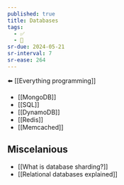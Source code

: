 ```yaml
---
published: true
title: Databases
tags:
  - ✅
  - 🧭
sr-due: 2024-05-21
sr-interval: 7
sr-ease: 264
---
```

⬅️ [[Everything programming]]

- [[MongoDB]]
- [[SQL]]
- [[DynamoDB]]
- [[Redis]]
- [[Memcached]]

## Miscelanious
- [[What is database sharding?]]
- [[Relational databases explained]]
